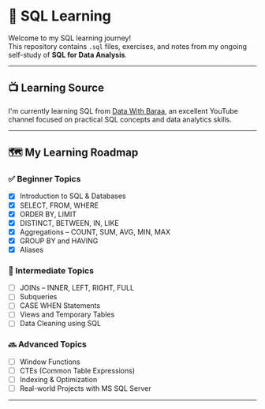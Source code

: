 # 🧠 SQL Learning 

Welcome to my SQL learning journey!  
This repository contains `.sql` files, exercises, and notes from my ongoing self-study of **SQL for Data Analysis**.

---

## 📺 Learning Source

I'm currently learning SQL from [Data With Baraa](https://www.youtube.com/@DataWithBaraa), an excellent YouTube channel focused on practical SQL concepts and data analytics skills.

---

## 🗺️ My Learning Roadmap

### ✅ Beginner Topics
- [x] Introduction to SQL & Databases  
- [x] SELECT, FROM, WHERE  
- [x] ORDER BY, LIMIT  
- [x] DISTINCT, BETWEEN, IN, LIKE  
- [x] Aggregations – COUNT, SUM, AVG, MIN, MAX  
- [x] GROUP BY and HAVING  
- [x] Aliases

### 🔄 Intermediate Topics
- [ ] JOINs – INNER, LEFT, RIGHT, FULL  
- [ ] Subqueries  
- [ ] CASE WHEN Statements  
- [ ] Views and Temporary Tables  
- [ ] Data Cleaning using SQL

### 🔜 Advanced Topics
- [ ] Window Functions  
- [ ] CTEs (Common Table Expressions)  
- [ ] Indexing & Optimization  
- [ ] Real-world Projects with MS SQL Server  

---
